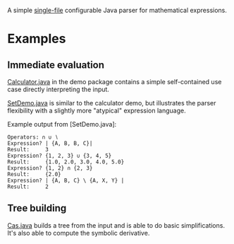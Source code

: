 
A simple [single-file](src/main/java/net/tidej/expressionparser/ExpressionParser.java) configurable Java parser for mathematical expressions.

# Examples

## Immediate evaluation

[Calculator.java](src/main/java/net/tidej/expressionparser/demo/calculator/Calculator.java) in the demo package contains a simple self-contained use case directly interpreting the input.

[SetDemo.java](src/main/java/net/tidej/expressionparser/demo/sets/SetDemo.java) is similar to the calculator demo,
but illustrates the parser flexibility with a slightly more "atypical" expression language.

Example output from [SetDemo.java]:

```
Operators: ∩ ∪ ∖
Expression? | {A, B, B, C}|
Result:     3
Expression? {1, 2, 3} ∪ {3, 4, 5} 
Result:     {1.0, 2.0, 3.0, 4.0, 5.0}
Expression? {1, 2} ∩ {2, 3} 
Result:     {2.0}
Expression? | {A, B, C} \ {A, X, Y} |
Result:     2
```

## Tree building

[Cas.java](src/main/java/net/tidej/expressionparser/demo/cas/Cas.java) builds a tree from the input and is able to do basic simplifications. It's also able to compute the symbolic derivative.
